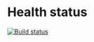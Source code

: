 # Health status
[![Build status](https://ci.appveyor.com/api/projects/status/6ctstcnsqgg7rhfu?svg=true)](https://ci.appveyor.com/project/simplespacej/health-status)
